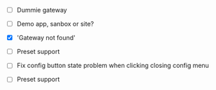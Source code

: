 - [ ] Dummie gateway
- [ ] Demo app, sanbox or site?

- [x] 'Gateway not found'
- [ ] Preset support
- [ ] Fix config button state problem when clicking closing config menu
- [ ] Preset support
